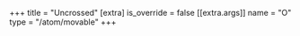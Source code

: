 +++
title = "Uncrossed"
[extra]
is_override = false
[[extra.args]]
name = "O"
type = "/atom/movable"
+++